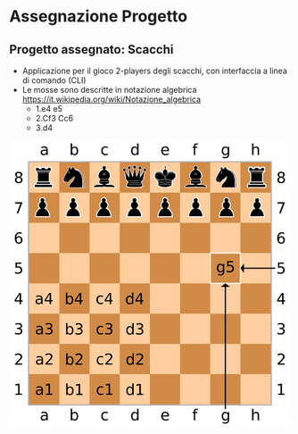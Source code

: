 # Assegnazione Progetto

## Progetto assegnato: Scacchi

* Applicazione per il gioco 2-players degli scacchi, con interfaccia a linea di comando (CLI) 
* Le mosse sono descritte in notazione algebrica https://it.wikipedia.org/wiki/Notazione_algebrica
    -   1.e4 e5
    -   2.Cf3 Cc6
    -   3.d4

![alt text](res/img/assegnazione-progetto/SCD_algebraic_notation.png)
